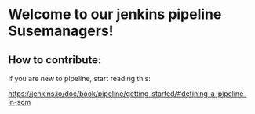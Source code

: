 # Welcome to our jenkins pipeline Susemanagers!

## How to contribute:

If you are new to pipeline, start reading this:

https://jenkins.io/doc/book/pipeline/getting-started/#defining-a-pipeline-in-scm

